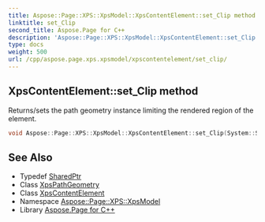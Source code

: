 ```yaml
---
title: Aspose::Page::XPS::XpsModel::XpsContentElement::set_Clip method
linktitle: set_Clip
second_title: Aspose.Page for C++
description: 'Aspose::Page::XPS::XpsModel::XpsContentElement::set_Clip method. Returns/sets the path geometry instance limiting the rendered region of the element in C++.'
type: docs
weight: 500
url: /cpp/aspose.page.xps.xpsmodel/xpscontentelement/set_clip/
---
```

## XpsContentElement::set_Clip method


Returns/sets the path geometry instance limiting the rendered region of the element.

```cpp
void Aspose::Page::XPS::XpsModel::XpsContentElement::set_Clip(System::SharedPtr<XpsPathGeometry> value)
```

## See Also

* Typedef [SharedPtr](../../../system/sharedptr/)
* Class [XpsPathGeometry](../../xpspathgeometry/)
* Class [XpsContentElement](../)
* Namespace [Aspose::Page::XPS::XpsModel](../../)
* Library [Aspose.Page for C++](../../../)

